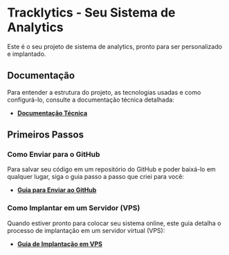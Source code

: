 # Tracklytics - Seu Sistema de Analytics

Este é o seu projeto de sistema de analytics, pronto para ser personalizado e implantado.

## Documentação

Para entender a estrutura do projeto, as tecnologias usadas e como configurá-lo, consulte a documentação técnica detalhada:

- **[Documentação Técnica](./src/README.md)**

## Primeiros Passos

### Como Enviar para o GitHub

Para salvar seu código em um repositório do GitHub e poder baixá-lo em qualquer lugar, siga o guia passo a passo que criei para você:

- **[Guia para Enviar ao GitHub](./GITHUB_GUIDE.md)**

### Como Implantar em um Servidor (VPS)

Quando estiver pronto para colocar seu sistema online, este guia detalha o processo de implantação em um servidor virtual (VPS):

- **[Guia de Implantação em VPS](./DEPLOY.md)**

    